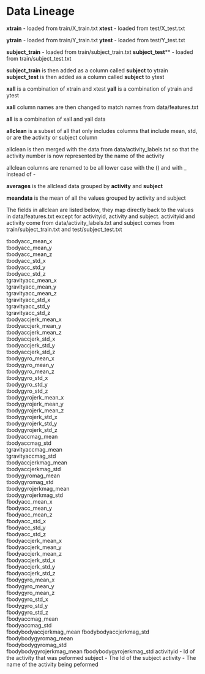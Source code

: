 # Data Lineage

**xtrain** - loaded from train/X_train.txt
**xtest** - loaded from test/X_test.txt

**ytrain** - loaded from train/Y_train.txt
**ytest** - loaded from test/Y_test.txt

**subject_train** - loaded from train/subject_train.txt
**subject_test**** - loaded from train/subject_test.txt

**subject_train** is then added as a column called **subject** to ytrain
**subject_test** is then added as a column called **subject** to ytest

**xall** is a combination of xtrain and xtest
**yall** is a combination of ytrain and ytest

**xall** column names are then changed to match names from data/features.txt

**all** is a combination of xall and yall data

**allclean** is a subset of all that only includes columns that include mean, std, or are the activity or subject column

allclean is then merged with the data from data/activity_labels.txt so that the activity number is now represented by the name of the activity

allclean columns are renamed to be all lower case with the () and with _ instead of -

**averages** is the allclead data grouped by **activity** and **subject**

**meandata** is the mean of all the values grouped by activity and subject

The fields in allclean are listed below, they map directly back to the values in data/features.txt except for activityid, activity and subject.
activityid and activity come from data/activity_labels.txt and subject comes from train/subject_train.txt and test/subject_test.txt           

tbodyacc_mean_x          
tbodyacc_mean_y          
tbodyacc_mean_z          
tbodyacc_std_x           
tbodyacc_std_y           
tbodyacc_std_z           
tgravityacc_mean_x       
tgravityacc_mean_y       
tgravityacc_mean_z       
tgravityacc_std_x        
tgravityacc_std_y        
tgravityacc_std_z        
tbodyaccjerk_mean_x      
tbodyaccjerk_mean_y      
tbodyaccjerk_mean_z      
tbodyaccjerk_std_x       
tbodyaccjerk_std_y       
tbodyaccjerk_std_z       
tbodygyro_mean_x         
tbodygyro_mean_y         
tbodygyro_mean_z         
tbodygyro_std_x          
tbodygyro_std_y          
tbodygyro_std_z          
tbodygyrojerk_mean_x     
tbodygyrojerk_mean_y     
tbodygyrojerk_mean_z     
tbodygyrojerk_std_x      
tbodygyrojerk_std_y      
tbodygyrojerk_std_z      
tbodyaccmag_mean         
tbodyaccmag_std          
tgravityaccmag_mean      
tgravityaccmag_std       
tbodyaccjerkmag_mean     
tbodyaccjerkmag_std      
tbodygyromag_mean        
tbodygyromag_std         
tbodygyrojerkmag_mean    
tbodygyrojerkmag_std     
fbodyacc_mean_x          
fbodyacc_mean_y          
fbodyacc_mean_z          
fbodyacc_std_x           
fbodyacc_std_y           
fbodyacc_std_z           
fbodyaccjerk_mean_x      
fbodyaccjerk_mean_y      
fbodyaccjerk_mean_z      
fbodyaccjerk_std_x       
fbodyaccjerk_std_y       
fbodyaccjerk_std_z       
fbodygyro_mean_x         
fbodygyro_mean_y         
fbodygyro_mean_z         
fbodygyro_std_x          
fbodygyro_std_y          
fbodygyro_std_z          
fbodyaccmag_mean         
fbodyaccmag_std          
fbodybodyaccjerkmag_mean 
fbodybodyaccjerkmag_std  
fbodybodygyromag_mean    
fbodybodygyromag_std     
fbodybodygyrojerkmag_mean
fbodybodygyrojerkmag_std 
activityid - Id of the activity that was peformed
subject - The Id of the subject
activity - The name of the activity being peformed
